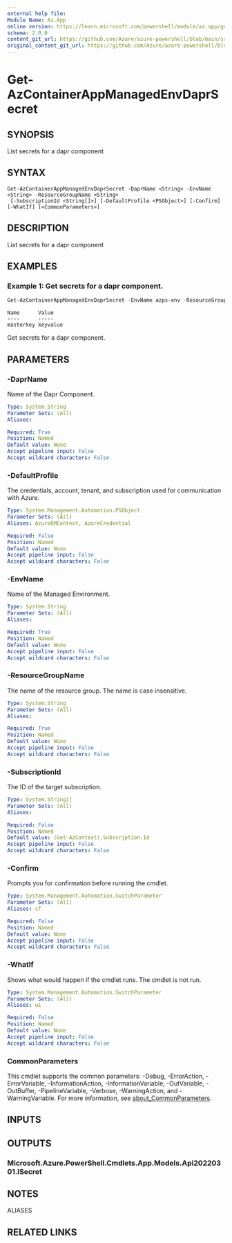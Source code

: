 ```yaml
---
external help file: 
Module Name: Az.App
online version: https://learn.microsoft.com/powershell/module/az.app/get-azcontainerappmanagedenvdaprsecret
schema: 2.0.0
content_git_url: https://github.com/Azure/azure-powershell/blob/main/src/App/help/Get-AzContainerAppManagedEnvDaprSecret.md
original_content_git_url: https://github.com/Azure/azure-powershell/blob/main/src/App/help/Get-AzContainerAppManagedEnvDaprSecret.md
---
```


# Get-AzContainerAppManagedEnvDaprSecret

## SYNOPSIS
List secrets for a dapr component

## SYNTAX

```
Get-AzContainerAppManagedEnvDaprSecret -DaprName <String> -EnvName <String> -ResourceGroupName <String>
 [-SubscriptionId <String[]>] [-DefaultProfile <PSObject>] [-Confirm] [-WhatIf] [<CommonParameters>]
```

## DESCRIPTION
List secrets for a dapr component

## EXAMPLES

### Example 1: Get secrets for a dapr component.
```powershell
Get-AzContainerAppManagedEnvDaprSecret -EnvName azps-env -ResourceGroupName azpstest_gp -DaprName azps-dapr
```

```output
Name      Value
----      -----
masterkey keyvalue
```

Get secrets for a dapr component.

## PARAMETERS

### -DaprName
Name of the Dapr Component.

```yaml
Type: System.String
Parameter Sets: (All)
Aliases:

Required: True
Position: Named
Default value: None
Accept pipeline input: False
Accept wildcard characters: False
```

### -DefaultProfile
The credentials, account, tenant, and subscription used for communication with Azure.

```yaml
Type: System.Management.Automation.PSObject
Parameter Sets: (All)
Aliases: AzureRMContext, AzureCredential

Required: False
Position: Named
Default value: None
Accept pipeline input: False
Accept wildcard characters: False
```

### -EnvName
Name of the Managed Environment.

```yaml
Type: System.String
Parameter Sets: (All)
Aliases:

Required: True
Position: Named
Default value: None
Accept pipeline input: False
Accept wildcard characters: False
```

### -ResourceGroupName
The name of the resource group.
The name is case insensitive.

```yaml
Type: System.String
Parameter Sets: (All)
Aliases:

Required: True
Position: Named
Default value: None
Accept pipeline input: False
Accept wildcard characters: False
```

### -SubscriptionId
The ID of the target subscription.

```yaml
Type: System.String[]
Parameter Sets: (All)
Aliases:

Required: False
Position: Named
Default value: (Get-AzContext).Subscription.Id
Accept pipeline input: False
Accept wildcard characters: False
```

### -Confirm
Prompts you for confirmation before running the cmdlet.

```yaml
Type: System.Management.Automation.SwitchParameter
Parameter Sets: (All)
Aliases: cf

Required: False
Position: Named
Default value: None
Accept pipeline input: False
Accept wildcard characters: False
```

### -WhatIf
Shows what would happen if the cmdlet runs.
The cmdlet is not run.

```yaml
Type: System.Management.Automation.SwitchParameter
Parameter Sets: (All)
Aliases: wi

Required: False
Position: Named
Default value: None
Accept pipeline input: False
Accept wildcard characters: False
```

### CommonParameters
This cmdlet supports the common parameters: -Debug, -ErrorAction, -ErrorVariable, -InformationAction, -InformationVariable, -OutVariable, -OutBuffer, -PipelineVariable, -Verbose, -WarningAction, and -WarningVariable. For more information, see [about_CommonParameters](http://go.microsoft.com/fwlink/?LinkID=113216).

## INPUTS

## OUTPUTS

### Microsoft.Azure.PowerShell.Cmdlets.App.Models.Api20220301.ISecret

## NOTES

ALIASES

## RELATED LINKS

